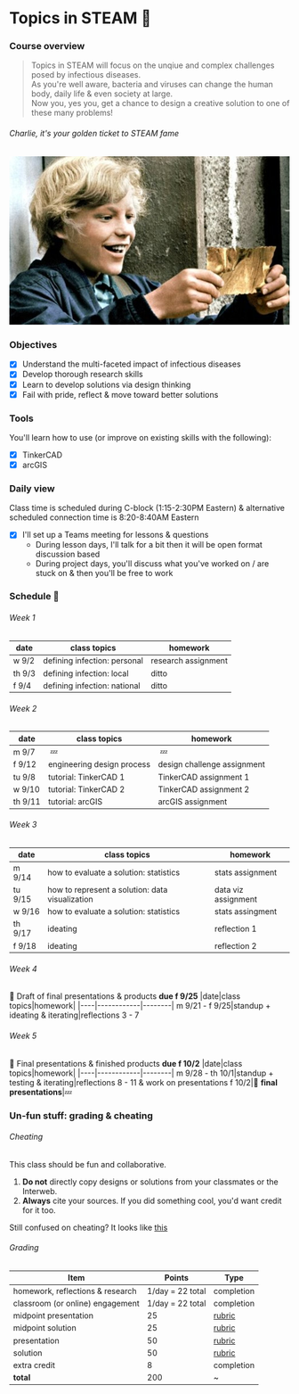# Topics in STEAM&nbsp;:nut_and_bolt:

### Course overview 
> Topics in STEAM will focus on the unqiue and complex challenges posed by infectious diseases.\
> As you're well aware, bacteria and viruses can change the human body, daily life & even society at large.\
> Now you, yes you, get a chance to design a creative solution to one of these many problems!
###### Charlie, it's your golden ticket to STEAM fame
![goldenTicket](goldenTicket.jpg)

### Objectives
  - [x] Understand the multi-faceted impact of infectious diseases
  - [x] Develop thorough research skills 
  - [x] Learn to develop solutions via design thinking 
  - [x] Fail with pride, reflect & move toward better solutions
### Tools
You'll learn how to use (or improve on existing skills with the following):
  - [x] TinkerCAD
  - [x] arcGIS
### Daily view
Class time is scheduled during C-block (1:15-2:30PM Eastern) & alternative scheduled connection time is 8:20-8:40AM Eastern
  - [x] I'll set up a Teams meeting for lessons & questions
    - During lesson days, I'll talk for a bit then it will be open format discussion based
    - During project days, you'll discuss what you've worked on / are stuck on & then you'll be free to work
    
### Schedule&nbsp;:calendar:
  ###### Week 1
  |date|class topics|homework|
  |----|------------|--------|
  w 9/2|defining infection: personal|research assignment
  th 9/3|defining infection: local|ditto
  f 9/4|defining infection: national|ditto
  ###### Week 2
  |date|class topics|homework|
  |----|------------|--------|
  m 9/7|&nbsp;:zzz:&nbsp;|&nbsp;:zzz:&nbsp;
  f 9/12|engineering design process|design challenge assignment
  tu 9/8|tutorial: TinkerCAD 1|TinkerCAD assignment 1
  w 9/10|tutorial: TinkerCAD 2|TinkerCAD assignment 2
  th 9/11|tutorial: arcGIS|arcGIS assignment
  
  ###### Week 3
  |date|class topics|homework|
  |----|------------|--------|
  m 9/14|how to evaluate a solution: statistics|stats assignment
  tu 9/15|how to represent a solution: data visualization|data viz assignment
  w 9/16|how to evaluate a solution: statistics|stats assingment
  th 9/17|ideating|reflection 1
  f 9/18|ideating|reflection 2
  ###### Week 4
  :pushpin: Draft of final presentations & products **due f 9/25**
  |date|class topics|homework|
  |----|------------|--------|
  m 9/21 - f 9/25|standup + ideating & iterating|reflections 3 - 7
  ###### Week 5
  :pushpin: Final presentations & finished products **due f 10/2**
  |date|class topics|homework|
  |----|------------|--------|
  m 9/28 - th 10/1|standup + testing & iterating|reflections 8 - 11 & work on presentations
  f 10/2|:tada:&nbsp;**final presentations**|:zzz:
  
### Un-fun stuff: grading & cheating
 ###### Cheating
 This class should be fun and collaborative.
   1. **Do not** directly copy designs or solutions from your classmates or the Interweb.
   2. **Always** cite your sources. If you did something cool, you'd want credit for it too.
  
 Still confused on cheating? It looks like [this](https://static01.nyt.com/images/2012/10/23/sports/YJPARMSTRONG1/YJPARMSTRONG1-superJumbo.jpg?quality=90&auto=webp)
 ###### Grading
 |Item|Points|Type|
 |---|------|-----|
 homework, reflections & research|1/day = 22 total|completion
 classroom (or online) engagement|1/day = 22 total|completion
 midpoint presentation|25|[rubric](https://themadeiraschool-my.sharepoint.com/:w:/r/personal/pwallace_madeira_org/Documents/STEAM/Grading/comprehensiveRubric.docx?d=w6fdb4f8f647f4143a9d020bb1f95653a&csf=1&web=1&e=vfpvEz)
 midpoint solution|25|[rubric](https://themadeiraschool-my.sharepoint.com/:w:/r/personal/pwallace_madeira_org/Documents/STEAM/Grading/comprehensiveRubric.docx?d=w6fdb4f8f647f4143a9d020bb1f95653a&csf=1&web=1&e=vfpvEz)
 presentation|50|[rubric](https://themadeiraschool-my.sharepoint.com/:w:/r/personal/pwallace_madeira_org/Documents/STEAM/Grading/comprehensiveRubric.docx?d=w6fdb4f8f647f4143a9d020bb1f95653a&csf=1&web=1&e=vfpvEz)
 solution|50|[rubric](https://themadeiraschool-my.sharepoint.com/:w:/r/personal/pwallace_madeira_org/Documents/STEAM/Grading/comprehensiveRubric.docx?d=w6fdb4f8f647f4143a9d020bb1f95653a&csf=1&web=1&e=vfpvEz)
 extra credit|8|completion
 **total**|200| ~
 
  
  
 
 
 

